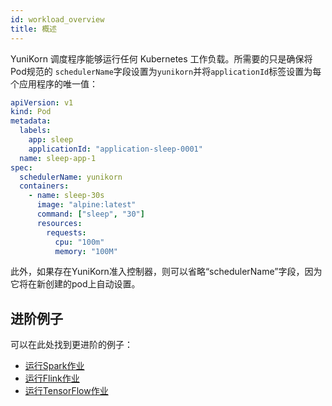```yaml
---
id: workload_overview
title: 概述
---
```


<!--
Licensed to the Apache Software Foundation (ASF) under one
or more contributor license agreements.  See the NOTICE file
distributed with this work for additional information
regarding copyright ownership.  The ASF licenses this file
to you under the Apache License, Version 2.0 (the
"License"); you may not use this file except in compliance
with the License.  You may obtain a copy of the License at

  http://www.apache.org/licenses/LICENSE-2.0

Unless required by applicable law or agreed to in writing,
software distributed under the License is distributed on an
"AS IS" BASIS, WITHOUT WARRANTIES OR CONDITIONS OF ANY
KIND, either express or implied.  See the License for the
specific language governing permissions and limitations
under the License.
-->

YuniKorn 调度程序能够运行任何 Kubernetes 工作负载。所需要的只是确保将Pod规范的
`schedulerName`字段设置为`yunikorn`并将`applicationId`标签设置为每个应用程序的唯一值：

```yaml
apiVersion: v1
kind: Pod
metadata:
  labels:
    app: sleep
    applicationId: "application-sleep-0001"
  name: sleep-app-1
spec:
  schedulerName: yunikorn
  containers:
    - name: sleep-30s
      image: "alpine:latest"
      command: ["sleep", "30"]
      resources:
        requests:
          cpu: "100m"
          memory: "100M"
```

此外，如果存在YuniKorn准入控制器，则可以省略“schedulerName”字段，因为它将在新创建的pod上自动设置。

## 进阶例子

可以在此处找到更进阶的例子：

* [运行Spark作业](run_spark)
* [运行Flink作业](run_flink)
* [运行TensorFlow作业](run_tf)
